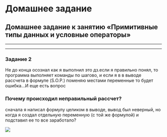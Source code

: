# Домашнее задание
## Домашнее задание к занятию «Примитивные типы данных и условные операторы»
_____
_____
### Задание 2
Не до конца осознал как я выполнил это дз.если я правильно понял, то программа выполняет команды по шагово, и если я в в выводе рассчета в формуле (S.O.P.) поменяю местами переменные то будет ошибка...И еще есть вопрос
### Почему происходил неправильный рассчет?
сначала я написал формулу целиком в выводе, вывод был неверный, но когда я создал отдельную переменную (с той же формулой) и подставил ее то все заработало?

![](../../%D0%92%D0%BE%D0%BF%D1%80%D0%BE%D1%81%202.png)